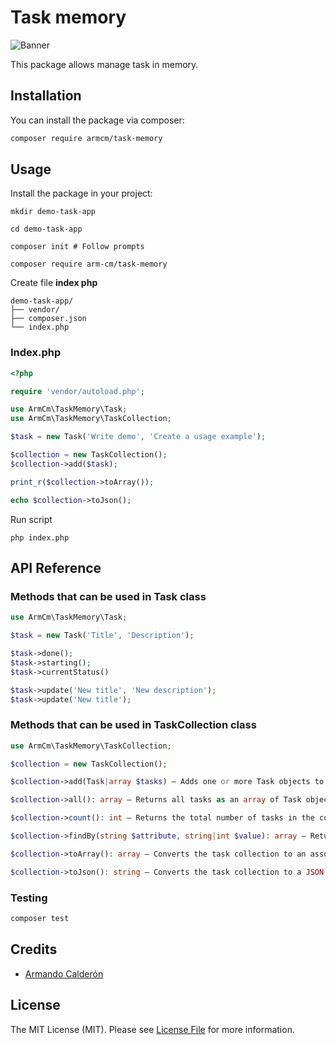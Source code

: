 # Task memory

![Banner](https://banners.beyondco.de/Task%20Memory.png?theme=light&packageManager=composer+require&packageName=armcm%2Ftask-memory&pattern=plus&style=style_1&description=Manage+a+task+list+in+memory&md=1&showWatermark=1&fontSize=100px&images=https%3A%2F%2Fwww.php.net%2Fimages%2Flogos%2Fphp-logo.svg)

This package allows manage task in memory.

## Installation

You can install the package via composer:

```bash
composer require armcm/task-memory
```

## Usage

Install the package in your project:

```shell
mkdir demo-task-app

cd demo-task-app

composer init # Follow prompts

composer require arm-cm/task-memory
```

Create file **index php**

```
demo-task-app/
├── vendor/
├── composer.json
└── index.php
```

### Index.php
```php
<?php

require 'vendor/autoload.php';

use ArmCm\TaskMemory\Task;
use ArmCm\TaskMemory\TaskCollection;

$task = new Task('Write demo', 'Create a usage example');

$collection = new TaskCollection();
$collection->add($task);

print_r($collection->toArray());

echo $collection->toJson();
```

Run script

```
php index.php
```

## API Reference

### Methods that can be used in Task class

```php
use ArmCm\TaskMemory\Task;

$task = new Task('Title', 'Description');

$task->done();
$task->starting();
$task->currentStatus()

$task->update('New title', 'New description');
$task->update('New title');
```

### Methods that can be used in TaskCollection class

```php
use ArmCm\TaskMemory\TaskCollection;

$collection = new TaskCollection();

$collection->add(Task|array $tasks) — Adds one or more Task objects to the collection

$collection->all(): array — Returns all tasks as an array of Task objects

$collection->count(): int — Returns the total number of tasks in the collection

$collection->findBy(string $attribute, string|int $value): array — Returns all tasks that match the given parameters

$collection->toArray(): array — Converts the task collection to an associative array

$collection->toJson(): string — Converts the task collection to a JSON string
```

### Testing

```bash
composer test
```

## Credits

-   [Armando Calderón](https://github.com/ArmCM)

## License

The MIT License (MIT). Please see [License File](LICENSE.md) for more information.
